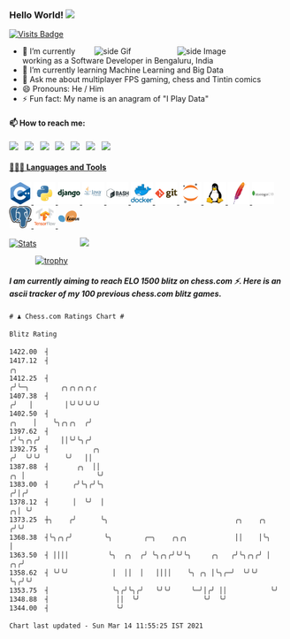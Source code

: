   ### Hello World!  <img src="https://github.com/sciencepal/sciencepal/blob/master/assets/Hi.gif" width="29px">
  [![Visits Badge](https://badges.pufler.dev/visits/sciencepal/sciencepal)](https://badges.pufler.dev/visits/sciencepal/sciencepal)
  
<img src="https://github.com/sciencepal/sciencepal/blob/master/assets/life_balance.gif" alt="side Image" align="right" width="200" height="auto" />
<a href="https://ko-fi.com/sciencepal"> <img src="https://media3.giphy.com/media/ZEB6yFbLnhyQf7g3hn/giphy.gif" alt="side Gif" align="right" width="150" height="auto"/> </a>
  
  - 🔭 I’m currently working as a Software Developer in Bengaluru, India
  - 🌱 I’m currently learning Machine Learning and Big Data
  - 💬 Ask me about multiplayer FPS gaming, chess and Tintin comics
  - 😄 Pronouns: He / Him
  - ⚡ Fun fact: My name is an anagram of "I Play Data"
  
  #### 📫 How to reach me:
  
  [<img src="https://upload.wikimedia.org/wikipedia/commons/8/83/Steam_icon_logo.svg" width="3.5%"/>](https://steamcommunity.com/id/mongocds/)  &nbsp; [<img src="https://github.com/sciencepal/sciencepal/blob/master/assets/discord-round.svg" width="3.5%"/>](https://discord.gg/MnUUbHe)  &nbsp; [<img src="https://img.icons8.com/color/48/000000/twitter.png" width="3.5%"/>](https://twitter.com/sciencepal)  &nbsp; [<img src="https://img.icons8.com/color/48/000000/linkedin.png" width="3.5%"/>](https://www.linkedin.com/in/adityapal1/)  &nbsp; [<img src="https://img.icons8.com/fluent/48/000000/facebook-new.png" width="3.5%"/>](https://www.facebook.com/sciencepal/)  &nbsp; [<img src="https://img.icons8.com/fluent/48/000000/instagram-new.png" width="3.5%"/>](https://www.instagram.com/aditya_sciencepal/)  &nbsp; <a href="mailto:aditya.pal.science@gmail.com"> <img src="https://img.icons8.com/fluent/48/000000/gmail.png" width="3.5%"/>
  
  #### 👨🏻‍💻 Languages and Tools <br />
  <code><img height="40" src="https://raw.githubusercontent.com/github/explore/80688e429a7d4ef2fca1e82350fe8e3517d3494d/topics/cpp/cpp.png"></code>
  <code><img height="40" src="https://raw.githubusercontent.com/github/explore/80688e429a7d4ef2fca1e82350fe8e3517d3494d/topics/python/python.png"></code>
  <code><img height="40" src="https://raw.githubusercontent.com/github/explore/80688e429a7d4ef2fca1e82350fe8e3517d3494d/topics/django/django.png"></code>
  <code><img height="40" src="https://raw.githubusercontent.com/github/explore/80688e429a7d4ef2fca1e82350fe8e3517d3494d/topics/java/java.png"></code>
  <code><img height="40" src="https://raw.githubusercontent.com/github/explore/80688e429a7d4ef2fca1e82350fe8e3517d3494d/topics/bash/bash.png"></code>
  <code><img height="40" src="https://raw.githubusercontent.com/github/explore/80688e429a7d4ef2fca1e82350fe8e3517d3494d/topics/docker/docker.png"></code>
  <code><img height="40" src="https://raw.githubusercontent.com/github/explore/80688e429a7d4ef2fca1e82350fe8e3517d3494d/topics/git/git.png"></code>
  <code><img height="40" src="https://raw.githubusercontent.com/github/explore/80688e429a7d4ef2fca1e82350fe8e3517d3494d/topics/jupyter-notebook/jupyter-notebook.png"></code>
  <code><img height="40" src="https://raw.githubusercontent.com/github/explore/80688e429a7d4ef2fca1e82350fe8e3517d3494d/topics/linux/linux.png"></code>
  <code><img height="40" src="https://raw.githubusercontent.com/github/explore/80688e429a7d4ef2fca1e82350fe8e3517d3494d/topics/maven/maven.png"></code>
  <code><img height="40" src="https://raw.githubusercontent.com/github/explore/80688e429a7d4ef2fca1e82350fe8e3517d3494d/topics/mongodb/mongodb.png"></code>
  <code><img height="40" src="https://raw.githubusercontent.com/github/explore/80688e429a7d4ef2fca1e82350fe8e3517d3494d/topics/postgresql/postgresql.png"></code>
  <code><img height="40" src="https://raw.githubusercontent.com/github/explore/80688e429a7d4ef2fca1e82350fe8e3517d3494d/topics/tensorflow/tensorflow.png"></code>
  <code><img height="40" src="https://raw.githubusercontent.com/github/explore/80688e429a7d4ef2fca1e82350fe8e3517d3494d/topics/scikit-learn/scikit-learn.png"></code>
  
  [![Stats](https://github-readme-stats.vercel.app/api?username=sciencepal&show_icons=true&theme=radical)](https://github-readme-stats.vercel.app/api?username=sciencepal&show_icons=true&theme=radical)&nbsp; &nbsp; &nbsp; &nbsp; &nbsp; &nbsp; &nbsp; &nbsp; &nbsp; &nbsp; <img src="https://github.com/sciencepal/sciencepal/blob/master/assets/saved.gif" width="195">
  
  &nbsp; &nbsp; &nbsp; &nbsp; &nbsp; &nbsp; [![trophy](https://github-profile-trophy.vercel.app/?username=sciencepal)](https://github.com/ryo-ma/github-profile-trophy)
  
  ##### I am currently aiming to reach ELO 1500 blitz on chess.com ⚡. Here is an ascii tracker of my 100 previous chess.com blitz games.

  ```
  # ♟︎ Chess.com Ratings Chart #
  
  Blitz Rating

 1422.00  ┤
 1417.12  ┤                                                                              ╭╮
 1412.25  ┤                                                                             ╭╯╰─╮        ╭╮╭╮╭╮╭╮╭
 1407.38  ┤                                                                            ╭╯   │        │╰╯╰╯╰╯╰╯
 1402.50  ┤                                                                      ╭╮    │    ╰╮╭╮╭╮  ╭╯
 1397.62  ┤                                                                     ╭╯╰╮╭╮╭╯     ││╰╯╰╮╭╯
 1392.75  ┤           ╭╮                                                       ╭╯  ╰╯╰╯      ╰╯   ││
 1387.88  ┤       ╭╮  ││                                                    ╭╮ │                  ╰╯
 1383.00  ┤      ╭╯╰╮╭╯╰╮                                                  ╭╯│╭╯
 1378.12  ┤      │  ╰╯  │                                                ╭╮│ ╰╯
 1373.25  ┼╮    ╭╯      ╰╮                                ╭╮    ╭╮      ╭╯╰╯
 1368.38  ┤╰╮╭╮╭╯        ╰╮        ╭─╮    ╭╮╭╮            ││    │╰╮     │
 1363.50  ┤ ││││          ╰╮  ╭╮  ╭╯ ╰╮╭╮╭╯╰╯╰╮     ╭╮   ╭╯╰╮╭╮╭╯ │  ╭╮╭╯
 1358.62  ┤ ╰╯╰╯           │  ││  │   ││││    ╰╮ ╭╮ │╰╮╭─╯  ╰╯╰╯  ╰╮╭╯╰╯
 1353.75  ┤                ╰╮╭╯╰╮╭╯   ╰╯╰╯     ╰─╯│╭╯ ││           ╰╯
 1348.88  ┤                 ││  ╰╯                ╰╯  ╰╯
 1344.00  ┤                 ╰╯

Chart last updated - Sun Mar 14 11:55:25 IST 2021  
  ```
  

